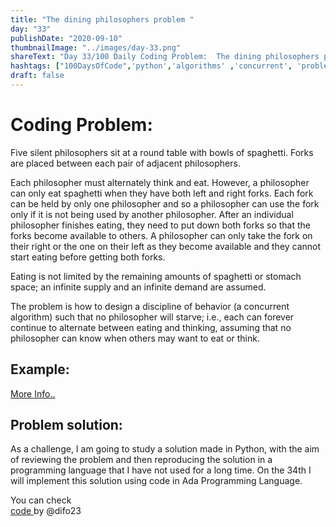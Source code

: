 ```yaml
---
title: "The dining philosophers problem "
day: "33"
publishDate: "2020-09-10"
thumbnailImage: "../images/day-33.png"
shareText: "Day 33/100 Daily Coding Problem:  The dining philosophers problem is an example problem often used in concurrent algorithm design to illustrate synchronization issues and techniques for resolving them."
hashtags: ["100DaysOfCode",'python','algorithms' ,'concurrent', 'problem', 'philosophers', 'technique']
draft: false
---
```


# Coding Problem: 

Five silent philosophers sit at a round table with bowls of spaghetti. Forks are placed between each pair of adjacent philosophers.

Each philosopher must alternately think and eat. However, a philosopher can only eat spaghetti when they have both left and right forks. Each fork can be held by only one philosopher and so a philosopher can use the fork only if it is not being used by another philosopher. After an individual philosopher finishes eating, they need to put down both forks so that the forks become available to others. A philosopher can only take the fork on their right or the one on their left as they become available and they cannot start eating before getting both forks.

Eating is not limited by the remaining amounts of spaghetti or stomach space; an infinite supply and an infinite demand are assumed.

The problem is how to design a discipline of behavior (a concurrent algorithm) such that no philosopher will starve; i.e., each can forever continue to alternate between eating and thinking, assuming that no philosopher can know when others may want to eat or think.
 
## Example:

[More Info..](https://en.wikipedia.org/wiki/Dining_philosophers_problem)



## Problem solution: 

As a challenge, I am going to study a solution made in Python, with the aim of reviewing the problem and then reproducing the solution in a programming language that I have not used for a long time. On the 34th I will implement this solution using code in Ada Programming Language.



You can check  
 <a href="https://github.com/difo23/problema_filosofos_ADA" target="_blank"> code </a> by @difo23   
